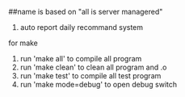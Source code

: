 ##name is based on "all is server managered" 

1. auto report daily recommand system



for make 
1. run 'make all' to compile all program
2. run 'make clean' to clean all program and .o
3. run 'make test' to compile all test program 
4. run 'make mode=debug' to open debug switch
